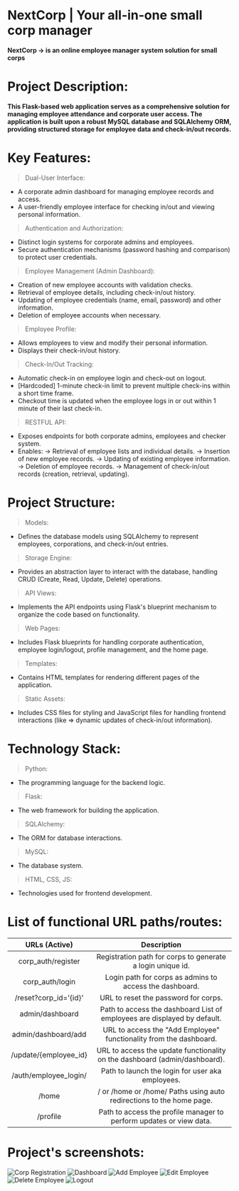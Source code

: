 # NextCorp | Your all-in-one small corp manager


__NextCorp -> is an online employee manager system solution for small corps__


# Project Description:
__This Flask-based web application serves as a comprehensive solution for managing employee attendance and corporate user access. The application is built upon a robust MySQL database and SQLAlchemy ORM, providing structured storage for employee data and check-in/out records.__


# Key Features:

> Dual-User Interface:
* A corporate admin dashboard for managing employee records and access.
* A user-friendly employee interface for checking in/out and viewing personal information.

> Authentication and Authorization:
* Distinct login systems for corporate admins and employees.
* Secure authentication mechanisms (password hashing and comparison) to protect user credentials.


> Employee Management (Admin Dashboard):
* Creation of new employee accounts with validation checks.
* Retrieval of employee details, including check-in/out history.
* Updating of employee credentials (name, email, password) and other information.
* Deletion of employee accounts when necessary.

> Employee Profile:
* Allows employees to view and modify their personal information.
* Displays their check-in/out history.


> Check-In/Out Tracking:
* Automatic check-in on employee login and check-out on logout.
* [Hardcoded] 1-minute check-in limit to prevent multiple check-ins within a short time frame.
* Checkout time is updated when the employee logs in or out within 1 minute of their last check-in.


> RESTFUL API:
* Exposes endpoints for both corporate admins, employees and checker system.
* Enables:
  -> Retrieval of employee lists and individual details.
  -> Insertion of new employee records.
  -> Updating of existing employee information.
  -> Deletion of employee records.
  -> Management of check-in/out records (creation, retrieval, updating).

# Project Structure:
> Models:
* Defines the database models using SQLAlchemy to represent employees,
corporations, and check-in/out entries.

> Storage Engine:
* Provides an abstraction layer to interact with the database, handling CRUD (Create, Read, Update, Delete) operations.

> API Views:
*  Implements the API endpoints using Flask's blueprint mechanism to organize the code based on functionality.

> Web Pages:
* Includes Flask blueprints for handling corporate authentication,
employee login/logout, profile management, and the home page.

> Templates:
* Contains HTML templates for rendering different pages of the application.

> Static Assets:
* Includes CSS files for styling and JavaScript files for handling frontend interactions (like => dynamic updates of check-in/out information).


# Technology Stack:
> Python:
* The programming language for the backend logic.
> Flask:
* The web framework for building the application.
> SQLAlchemy:
* The ORM for database interactions.
> MySQL:
* The database system.
> HTML, CSS, JS:
* Technologies used for frontend development.


# List of functional URL paths/routes:
|      URLs (Active)    |                          Description                                      |
|:---------------------:|:-------------------------------------------------------------------------:|
| corp_auth/register    | Registration path for corps to generate a login unique id.                |
| corp_auth/login       | Login path for corps as admins to access the dashboard.                   |
| /reset?corp_id='{id}' | URL to reset the password for corps.                                      |
| admin/dashboard       | Path to access the dashboard List of employees are displayed by default.  |
| admin/dashboard/add   | URL to access the "Add Employee" functionality from the dashboard.        |
| /update/{employee_id} | URL to access the update functionality on the dashboard (admin/dashboard).|
| /auth/employee_login/ | Path to launch the login for user aka employees.                          |
| /home                 | / or /home or /home/ Paths using auto redirections to the home page.      |
| /profile              | Path to access the profile manager to perform updates or view data.       |

# Project's screenshots:
![Corp Registration](screenshots/Register.png)
![Dashboard](screenshots/dashboard.png)
![Add Employee](screenshots/Add.png)
![Edit Employee](screenshots/Update.png)
![Delete Employee](screenshots/Delete.png)
![Logout](screenshots/Logout.png)
